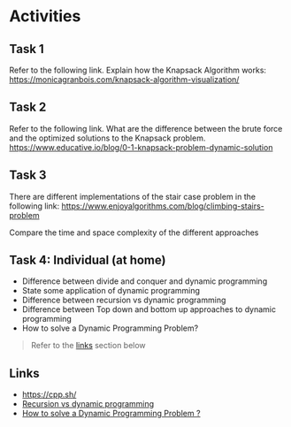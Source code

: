 # Activities

## Task 1

Refer to the following link. Explain how the Knapsack Algorithm works:
https://monicagranbois.com/knapsack-algorithm-visualization/

## Task 2

Refer to the following link. What are the difference between the brute force and the optimized solutions to the Knapsack problem.
https://www.educative.io/blog/0-1-knapsack-problem-dynamic-solution

## Task 3

There are different implementations of the stair case problem in the following link:
https://www.enjoyalgorithms.com/blog/climbing-stairs-problem

Compare the time and space complexity of the different approaches

## Task 4: Individual (at home)

- Difference between divide and conquer and dynamic programming
- State some application of dynamic programming
- Difference between recursion vs dynamic programming
- Difference between Top down and bottom up approaches to dynamic programming
- How to solve a Dynamic Programming Problem?

> Refer to the [links](#links) section below

## Links

- https://cpp.sh/
- [Recursion vs dynamic programming](https://www.geeksforgeeks.org/introduction-to-dynamic-programming-data-structures-and-algorithm-tutorials/)
- [How to solve a Dynamic Programming Problem ?](https://www.geeksforgeeks.org/solve-dynamic-programming-problem/)
